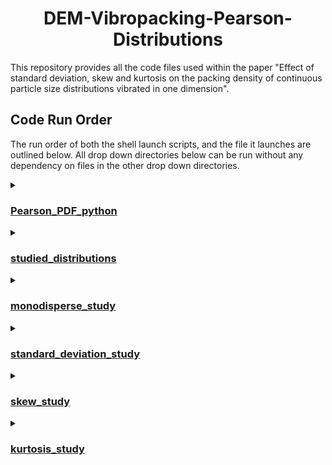 <div align="center">
  <h1 align="center"> DEM-Vibropacking-Pearson-Distributions </h1>
</div>

This repository provides all the code files used within the paper "Effect of standard deviation, skew and kurtosis on the packing density of continuous particle size distributions vibrated in one dimension".

## Code Run Order

The run order of both the shell launch scripts, and the file it launches are outlined below. All drop down directories below can be run without any dependency on files in the other drop down directories. 

<details markdown="1"><summary><h3><a href="./Pearson_PDF_python">Pearson_PDF_python</a></h3></summary>
  
  1\) [pearson_pdf.py](./Pearson_PDF_python/pearson_pdf.py) <br />
  
</details>

<details markdown="1"><summary><h3><a href="./studied_distributions">studied_distributions</a></h3></summary>
  
  1\) [kurtosis_distribution_generator.py](./studied_distributions/kurtosis_distribution_generator.py)
  <br />
  1\) [skew_distribution_generator.py](./studied_distributions/skew_distribution_generator.py)
  <br />
  1\) [standard_deviation_distribution_generator.py](./studied_distributions/standard_deviation_distribution_generator.py)
  <br />
  
</details>

<details markdown="1"><summary><h3><a href="./monodisperse_study">monodisperse_study</a></h3></summary>
  
  1\)  [launch_distribution_generator.sh](./monodisperse_study/launch_distribution_generator.sh) &#8594; [distribution_generator.py](./monodisperse_study/distribution_generator.py)
  <br />
  2\) [launch_final_packing.sh](./monodisperse_study/launch_final_packing.sh) &#8594; [final_packing.py](./monodisperse_study/final_packing.py)
  <br />

</details>

<details markdown="1"><summary><h3><a href="./standard_deviation_study">standard_deviation_study</a></h3></summary>
  
  1\)  [launch_distribution_generator.sh](./standard_deviation_study/launch_distribution_generator.sh) &#8594; [distribution_generator.py](./standard_deviation_study/distribution_generator.py)
  <br />
  2\) [launch_final_packing.sh](./standard_deviation_study/launch_final_packing.sh) &#8594; [final_packing.py](./standard_deviation_study/final_packing.py)
  <br />
  3\) [standard_deviation_results_graph.py](./standard_deviation_study/standard_deviation_results_graph.py)
  <br />

</details>

<details markdown="1"><summary><h3><a href="./skew_study">skew_study</a></h3></summary>
  
  1\)  [launch_distribution_generator.sh](./skew_study/launch_distribution_generator.sh) &#8594; [distribution_generator.py](./skew_study/distribution_generator.py)
  <br />
  2\) [launch_final_packing.sh](./skew_study/launch_final_packing.sh) &#8594; [final_packing.py](./skew_study/final_packing.py)
  <br />
  3\) [skew_results_graph.py](./skew_study/skew_results_graph.py)
  <br />

</details>

</details>

<details markdown="1"><summary><h3><a href="./kurtosis_study">kurtosis_study</a></h3></summary>
  
  1\)  [launch_distribution_generator.sh](./kurtosis_study/launch_distribution_generator.sh) &#8594; [distribution_generator.py](./kurtosis_study/distribution_generator.py)
  <br />
  2\) [launch_final_packing.sh](./kurtosis_study/launch_final_packing.sh) &#8594; [final_packing.py](./kurtosis_study/final_packing.py)
  <br />
  3\) [kurtosis_results_graph.py](./kurtosis_study/kurtosis_results_graph.py)
  <br />

